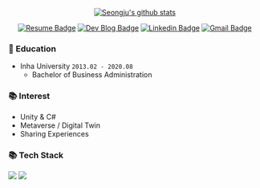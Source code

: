 <div align=center>

[![Seongju's github stats](https://github-readme-stats.vercel.app/api?username=94mark&theme=vue&hide=issues,contribs)](https://github.com/anuraghazra/github-readme-stats)
</div>
<div align=center>

[![Resume Badge](http://img.shields.io/badge/-Resume-blueviolet?style=flat&logo=notion&link=https://basalt-account-ee9.notion.site/215d0cf62e9549f49fc400b91d600680)](https://basalt-account-ee9.notion.site/215d0cf62e9549f49fc400b91d600680)
[![Dev Blog Badge](http://img.shields.io/badge/-Dev%20Blog-181717?style=flat&logo=github&link=https://seongju0007.tistory.com/)](https://seongju0007.tistory.com/)
[![Linkedin Badge](http://img.shields.io/badge/-LinkedIn-informational?style=flat&logoColor=white&logo=linkedin&link=https://www.linkedin.com/in/seongju-lim-b79b3b229)](https://www.linkedin.com/in/seongju-lim-b79b3b229)
[![Gmail Badge](https://img.shields.io/badge/Gmail-EA4335?style=flat&logo=Gmail&logoColor=white&link=mailto:seongju0007@gmail.com)](mailto:seongju0007@gmail.com)
</div>

### 🏫 Education

* Inha University ``2013.02 - 2020.08``
  * Bachelor of Business Administration

### 📚 Interest

* Unity & C#
* Metaverse / Digital Twin
* Sharing Experiences

### 📚 Tech Stack

<img src="https://img.shields.io/badge/C%23-purple?style=flat-square&logo=CSharp&logoColor=white"/> <img src="https://img.shields.io/badge/Unity-000000?style=flat-square&logo=Unity&logoColor=white"/>
